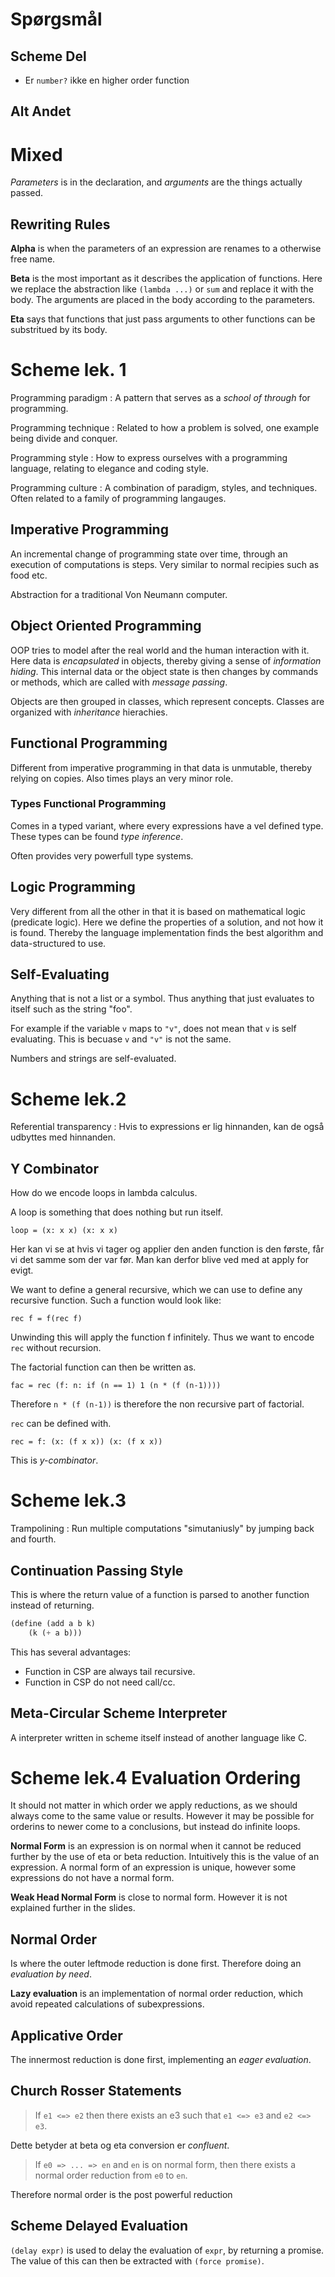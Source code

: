 
# Spørgsmål

## Scheme Del

  - Er `number?` ikke en higher order function

## Alt Andet

# Mixed

*Parameters* is in the declaration, and *arguments* are the things actually passed.

## Rewriting Rules

**Alpha** is when the parameters of an expression are renames to a otherwise free name.

**Beta** is the most important as it describes the application of functions.
Here we replace the abstraction like `(lambda ...)` or `sum` and replace it with the body.
The arguments are placed in the body according to the parameters.

**Eta** says that functions that just pass arguments to other functions can be substritued by its body.

# Scheme lek. 1

Programming paradigm
: A pattern that serves as a *school of through* for programming.

Programming technique
: Related to how a problem is solved, one example being divide and conquer.

Programming style
: How to express ourselves with a programming language, relating to elegance and coding style.

Programming culture
: A combination of paradigm, styles, and techniques. Often related to a family of programming langauges.

## Imperative Programming

An incremental change of programming state over time, through an execution of computations is steps.
Very similar to normal recipies such as food etc.

Abstraction for a traditional Von Neumann computer.

## Object Oriented Programming

OOP tries to model after the real world and the human interaction with it.
Here data is *encapsulated* in objects, thereby giving a sense of *information hiding*.
This internal data or the object state is then changes by commands or methods, which are called with *message passing*.

Objects are then grouped in classes, which represent concepts.
Classes are organized with *inheritance* hierachies.

## Functional Programming

Different from imperative programming in that data is unmutable, thereby relying on copies.
Also times plays an very minor role.

### Types Functional Programming

Comes in a typed variant, where every expressions have a vel defined type.
These types can be found *type inference*.

Often provides very powerfull type systems.

## Logic Programming

Very different from all the other in that it is based on mathematical logic (predicate logic).
Here we define the properties of a solution, and not how it is found.
Thereby the language implementation finds the best algorithm and data-structured to use.

## Self-Evaluating

Anything that is not a list or a symbol.
Thus anything that just evaluates to itself such as the string "foo".

For example if the variable `v` maps to `"v"`, does not mean that `v` is self evaluating.
This is becuase `v` and `"v"` is not the same.

Numbers and strings are self-evaluated.

# Scheme lek.2

Referential transparency
: Hvis to expressions er lig hinnanden, kan de også udbyttes med hinnanden.

## Y Combinator

How do we encode loops in lambda calculus.

A loop is something that does nothing but run itself.

```
loop = (x: x x) (x: x x)
```

Her kan vi se at hvis vi tager og applier den anden function is den første, får vi det samme som der var før.
Man kan derfor blive ved med at apply for evigt.

We want to define a general recursive, which we can use to define any recursive function.
Such a function would look like:

```
rec f = f(rec f)
```

Unwinding this will apply the function f infinitely.
Thus we want to encode `rec` without recursion.

The factorial function can then be written as.

```
fac = rec (f: n: if (n == 1) 1 (n * (f (n-1))))
```

Therefore `n * (f (n-1))` is therefore the non recursive part of factorial.

`rec` can be defined with.

```
rec = f: (x: (f x x)) (x: (f x x))
```

This is *y-combinator*.

# Scheme lek.3

Trampolining
: Run multiple computations "simutaniusly" by jumping back and fourth.

## Continuation Passing Style

This is where the return value of a function is parsed to another function instead of returning.

```lisp
(define (add a b k)
    (k (+ a b)))
```

This has several advantages:

  - Function in CSP are always tail recursive.
  - Function in CSP do not need call/cc.

## Meta-Circular Scheme Interpreter

A interpreter written in scheme itself instead of another language like C.

# Scheme lek.4 Evaluation Ordering

It should not matter in which order we apply reductions, as we should always come to the same value or results.
However it may be possible for orderins to newer come to a conclusions, but instead do infinite loops.

**Normal Form** is an expression is on normal when it cannot be reduced further by the use of eta or beta reduction.
Intuitively this is the value of an expression.
A normal form of an expression is unique, however some expressions do not have a normal form.

**Weak Head Normal Form** is close to normal form.
However it is not explained further in the slides.


## Normal Order

Is where the outer leftmode reduction is done first.
Therefore doing an *evaluation by need*.

**Lazy evaluation** is an implementation of normal order reduction, which avoid repeated calculations of subexpressions.

## Applicative Order

The innermost reduction is done first, implementing an *eager evaluation*.

## Church Rosser Statements

> If `e1 <=> e2` then there exists an e3 such that `e1 <=> e3` and `e2 <=> e3`.

Dette betyder at beta og eta conversion er *confluent*.

> If `e0 => ... => en` and `en` is on normal form, then there exists a normal order reduction from `e0` to `en`.

Therefore normal order is the post powerful reduction

## Scheme Delayed Evaluation

`(delay expr)` is used to delay the evaluation of `expr`, by returning a promise.
The value of this can then be extracted with `(force promise)`.
